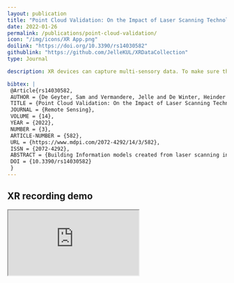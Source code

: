 ```yaml
---
layout: publication
title: "Point Cloud Validation: On the Impact of Laser Scanning Technologies on the Semantic Segmentation for BIM Modeling and Evaluation"
date: 2022-01-26
permalink: /publications/point-cloud-validation/
icon: "/img/icons/XR App.png"
doilink: "https://doi.org/10.3390/rs14030582"
githublink: "https://github.com/JelleKUL/XRDataCollection"
type: Journal

description: XR devices can capture multi-sensory data. To make sure the data is captured and stored correctly, an application was made using the Unity game engine. It is built on the AR Foundation framework to ensure multi-platform support, ranging from smartphones to XR devices. This package can be imported in any Unity project following the instructions on the Github repo.

bibtex: |
 @Article{rs14030582,
 AUTHOR = {De Geyter, Sam and Vermandere, Jelle and De Winter, Heinder and Bassier, Maarten and Vergauwen, Maarten},
 TITLE = {Point Cloud Validation: On the Impact of Laser Scanning Technologies on the Semantic Segmentation for BIM Modeling and Evaluation},
 JOURNAL = {Remote Sensing},
 VOLUME = {14},
 YEAR = {2022},
 NUMBER = {3},
 ARTICLE-NUMBER = {582},
 URL = {https://www.mdpi.com/2072-4292/14/3/582},
 ISSN = {2072-4292},
 ABSTRACT = {Building Information models created from laser scanning inputs are becoming increasingly commonplace, but the automation of the modeling and  evaluation is still a subject of ongoing research. Current advancements mainly target the data interpretation steps, i.e., the instance and semantic  segmentation by developing advanced deep learning models. However, these steps are highly influenced by the characteristics of the laser scanning  technologies themselves, which also impact the reconstruction/evaluation potential. In this work, the impact of different data acquisition techniques  and technologies on these procedures is studied. More specifically, we quantify the capacity of static, trolley, backpack, and head-worn mapping  solutions and their semantic segmentation results such as for BIM modeling and analyses procedures. For the analysis, international standards and  specifications are used wherever possible. From the experiments, the suitability of each platform is established, along with the pros and cons of each  system. Overall, this work provides a much needed update on point cloud validation that is needed to further fuel BIM automation.},
 DOI = {10.3390/rs14030582}
 }
---
```


<!-- Examples

<div class="embed-responsive embed-responsive-16by9">
  <iframe class="embed-responsive-item rounded" src=".." allowfullscreen></iframe>
</div>

<img class="img-fluid  rounded vis-img" src="../img/visualisations/wip/AliplastWIP.jpg" alt="{{page.title}}">

<h3>

</h3>



 --> 

<h2 class="text-primary">
XR recording demo
</h2>

 <div class="embed-responsive embed-responsive-16by9">
  <iframe class="embed-responsive-item rounded" src=" https://www.youtube.com/embed/8JDzqRJfn_s" allowfullscreen></iframe>
</div>